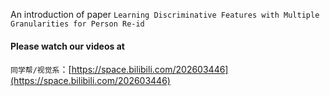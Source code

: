 
An introduction of paper `Learning Discriminative Features with Multiple Granularities for Person Re-id`


#### Please watch our videos at
`同学帮/视觉系`：[https://space.bilibili.com/202603446](https://space.bilibili.com/202603446)
